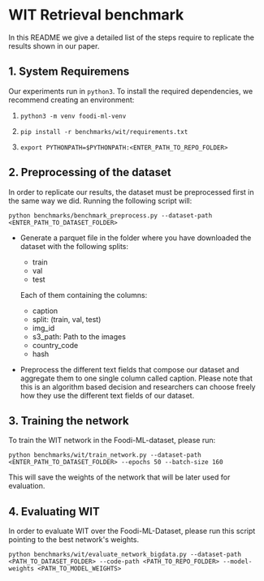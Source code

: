 # WIT Retrieval benchmark

In this README we give a detailed list of the steps require to replicate the results shown in our paper. 

## 1. System Requiremens

Our experiments run in `python3`. To install the required dependencies, we recommend creating an environment:

1. ```python3 -m venv foodi-ml-venv```


2. ```pip install -r benchmarks/wit/requirements.txt```


3. ```export PYTHONPATH=$PYTHONPATH:<ENTER_PATH_TO_REPO_FOLDER>```

## 2. Preprocessing of the dataset

In order to replicate our results, the dataset must be preprocessed first in the same way we did. Running the following script will:

```python benchmarks/benchmark_preprocess.py --dataset-path <ENTER_PATH_TO_DATASET_FOLDER>```

* Generate a parquet file in the folder where you have downloaded the dataset with the following splits:
  * train
  * val
  * test
  
  Each of them containing the columns:
    * caption
    * split: (train, val, test)
    * img_id
    * s3_path: Path to the images
    * country_code
    * hash
    
* Preprocess the different text fields that compose our dataset and aggregate them to one single column called caption. Please note that this is an algorithm based decision and researchers can choose freely how they use the different text fields of our dataset.

## 3. Training the network

To train the WIT network in the Foodi-ML-dataset, please run:

```python benchmarks/wit/train_network.py --dataset-path <ENTER_PATH_TO_DATASET_FOLDER> --epochs 50 --batch-size 160```

This will save the weights of the network that will be later used for evaluation.

## 4. Evaluating WIT

In order to evaluate WIT over the Foodi-ML-Dataset, please run this script pointing to the best network's weights.

```python benchmarks/wit/evaluate_network_bigdata.py --dataset-path <PATH_TO_DATASET_FOLDER> --code-path <PATH_TO_REPO_FOLDER> --model-weights <PATH_TO_MODEL_WEIGHTS>```